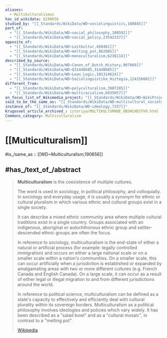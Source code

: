```yaml
---
aliases:
  - Multikulturalismus
has_id_wikidata: Q190656
studied_by: "[[_Standards/WikiData/WD~sociolinguistics,160845]]"
part_of:
  - "[[_Standards/WikiData/WD~social_philosophy,180592]]"
  - "[[_Standards/WikiData/WD~social_policy,23542337]]"
opposite_of:
  - "[[_Standards/WikiData/WD~Leitkultur,450461]]"
  - "[[_Standards/WikiData/WD~melting_pot,862085]]"
  - "[[_Standards/WikiData/WD~monoculturalism,6238114]]"
described_by_source:
  - "[[_Standards/WikiData/WD~Canon_of_Dutch_History,907660]]"
  - "[[_Standards/WikiData/WD~Q31448685,31448685]]"
  - "[[_Standards/WikiData/WD~Lean_Logic,101314624]]"
  - "[[_Standards/WikiData/WD~Soziolinguistika_Hiztegia,124156602]]"
different_from:
  - "[[_Standards/WikiData/WD~polyculturalism,3907285]]"
  - "[[_Standards/WikiData/WD~multiracialism,6935057]]"
on_focus_list_of_Wikimedia_project: "[[_Standards/WikiData/WD~WikiProject_Human_rights,13382529]]"
said_to_be_the_same_as: "[[_Standards/WikiData/WD~multicultural_society,20820002]]"
instance_of: "[[_Standards/WikiData/WD~ideology,7257]]"
Krugosvet_article_archived_: istoriya/MULTIKULTURNOE_OBSHCHESTVO.html
Commons_category: Multiculturalism
---
```


# [[Multiculturalism]] 

#is_/same_as :: [[WD~Multiculturalism,190656]] 

## #has_/text_of_/abstract 

> **Multiculturalism** is the coexistence of multiple cultures. 
> 
> The word is used in sociology, in political philosophy, and colloquially. 
> In sociology and everyday usage, it is usually a synonym for ethnic or cultural pluralism 
> in which various ethnic and cultural groups exist in a single society. 
> 
> It can describe a mixed ethnic community area 
> where multiple cultural traditions exist in a single country. 
> Groups associated with an indigenous, aboriginal or autochthonous ethnic group and settler-descended ethnic groups are often the focus.
>
> In reference to sociology, multiculturalism is the end-state of either a natural or artificial process (for example: legally controlled immigration) and occurs on either a large national scale or on a smaller scale within a nation's communities. On a smaller scale, this can occur artificially when a jurisdiction is established or expanded by amalgamating areas with two or more different cultures (e.g. French Canada and English Canada). On a large scale, it can occur as a result of either legal or illegal migration to and from different jurisdictions around the world.
>
> In reference to political science, multiculturalism can be defined as a state's capacity to effectively and efficiently deal with cultural plurality within its sovereign borders. Multiculturalism as a political philosophy involves ideologies and policies which vary widely. It has been described as a "salad bowl" and as a "cultural mosaic", in contrast to a "melting pot".
>
> [Wikipedia](https://en.wikipedia.org/wiki/Multiculturalism)  

